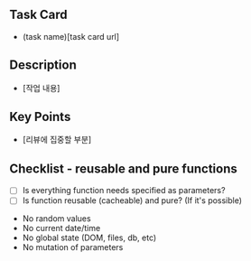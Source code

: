## Task Card
- (task name)[task card url]

## Description
- [작업 내용]

## Key Points
- [리뷰에 집중할 부분]

## Checklist - reusable and pure functions
- [ ] Is everything function needs specified as parameters?
- [ ] Is function reusable (cacheable) and pure? (If it's possible)
 - No random values
 - No current date/time
 - No global state (DOM, files, db, etc)
 - No mutation of parameters
